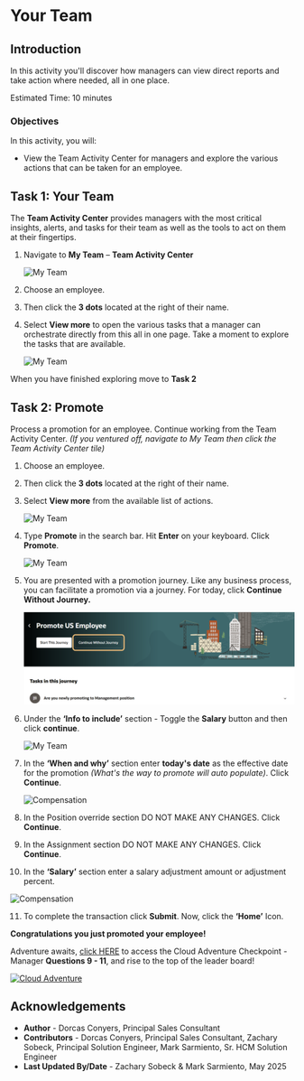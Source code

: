 # Your Team 

## Introduction

In this activity you'll discover how managers can view direct reports and take action where needed, all in one place. 

Estimated Time: 10 minutes


### Objectives


In this activity, you will:
* View the Team Activity Center for managers and explore the various actions that can be taken for an employee. 



## Task 1: Your Team 
The **Team Activity Center** provides managers with the most critical insights, alerts, and tasks for their team as well as the tools to act on them at their fingertips.

1. Navigate to **My Team** – **Team Activity Center** 


    ![My Team](images\myteampage.png)

2. Choose an employee.


3. Then click the **3 dots** located at the right of their name.

4. Select **View more** to open the various tasks that a manager can orchestrate directly from this all in one page. Take a moment to explore the tasks that are available.

    ![My Team](images\myteampage5.png)

When you have finished exploring move to **Task 2**


## Task 2: Promote 
Process a promotion for an employee. Continue working from the Team Activity Center. *(If you ventured off, navigate to My Team then click the Team Activity Center tile)*

1. Choose an employee.


2. Then click the **3 dots** located at the right of their name.


3. Select **View more** from the available list of actions.

    ![My Team](images\myteampage2.png)

4. Type **Promote** in the search bar. Hit **Enter** on your keyboard. Click **Promote**.

    ![My Team](images\myteampage3.png)

5. You are presented with a promotion journey. Like any business process, you can facilitate a promotion via a journey. For today, click **Continue Without Journey.**

    ![My Team](images\ContinueWithoutJourneyMyTeam.png)

6. Under the **‘Info to include’** section - Toggle the **Salary** button and then click **continue**.


    ![My Team](images\myteampage4.png)

7. In the **‘When and why’** section enter **today's date** as the effective date for the promotion *(What's the way to promote will auto populate)*. Click **Continue**. 

    ![Compensation](images\myteamcompensationpage3.png)

8. In the Position override section DO NOT MAKE ANY CHANGES.  Click **Continue**.

9. In the Assignment section DO NOT MAKE ANY CHANGES.  Click **Continue**.

10. In the **‘Salary’** section enter a salary adjustment amount or adjustment percent.

   ![Compensation](images\myteamcompensationpage2.png)

11. To complete the transaction click **Submit**. Now, click the **‘Home’** Icon.

**Congratulations you just promoted your employee!**



 
Adventure awaits, [click HERE](http://apex.oracle.com/pls/apex/f?p=159406:LOGIN_TEAM:::::CC:HCMCLOUDADVENTURE) to access the Cloud Adventure Checkpoint - Manager **Questions 9 - 11**, and rise to the top of the leader board!

[![Cloud Adventure](../gen-images/cloud-adventure-checkpoint-image.png)](http://apex.oracle.com/pls/apex/f?p=159406:LOGIN_TEAM:::::CC:HCMCLOUDADVENTURE)

## Acknowledgements
* **Author** - Dorcas Conyers, Principal Sales Consultant
* **Contributors** -  Dorcas Conyers, Principal Sales Consultant, Zachary Sobeck, Principal Solution Engineer, Mark Sarmiento, Sr. HCM Solution Engineer
* **Last Updated By/Date** - Zachary Sobeck & Mark Sarmiento, May 2025